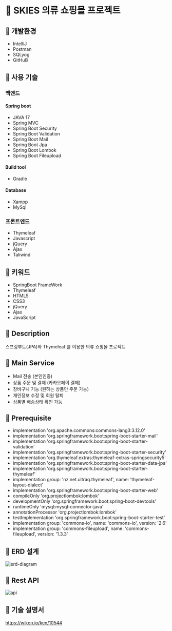# 🥼 SKIES 의류 쇼핑몰 프로젝트

## 📝 개발환경
* IntelliJ
* Postman
* SQLyog
* GitHuB

## 📝 사용 기술
### 백엔드
#### Spring boot
* JAVA 17
* Spring MVC
* Spring Boot Security
* Spring Boot Validation
* Spring Boot Mail
* Spring Boot Jpa
* Spring Boot Lombok
* Spring Boot Fileupload

#### Build tool
* Gradle

#### Database
* Xampp
* MySql

### 프론트엔드
* Thymeleaf
* Javascript
* jQuery
* Ajax
* Taliwind

## 📝 키워드
* SpringBoot FrameWork
* Thymeleaf
* HTML5
* CSS3
* jQuery
* Ajax
* JavaScript

## 📝 Description
스프링부트(JPA)와 Thymeleaf 를 이용한 의류 쇼핑몰 프로젝트

## 📝 Main Service
* Mail 전송 (본인인증)
* 상품 주문 및 결제 (카카오페이 결제)
* 장바구니 기능 (원하는 상품만 주문 가능)
* 개인정보 수정 및 회원 탈퇴
* 상품별 배송상태 확인 가능

## 📝 Prerequisite
* implementation 'org.apache.commons:commons-lang3:3.12.0'
* implementation 'org.springframework.boot:spring-boot-starter-mail'
* implementation 'org.springframework.boot:spring-boot-starter-validation'
* implementation 'org.springframework.boot:spring-boot-starter-security'
* implementation 'org.thymeleaf.extras:thymeleaf-extras-springsecurity5'
* implementation 'org.springframework.boot:spring-boot-starter-data-jpa'
* implementation 'org.springframework.boot:spring-boot-starter-thymeleaf'
* implementation group: 'nz.net.ultraq.thymeleaf', name: 'thymeleaf-layout-dialect'
* implementation 'org.springframework.boot:spring-boot-starter-web'
* compileOnly 'org.projectlombok:lombok'
* developmentOnly 'org.springframework.boot:spring-boot-devtools'
* runtimeOnly 'mysql:mysql-connector-java'
* annotationProcessor 'org.projectlombok:lombok'
* testImplementation 'org.springframework.boot:spring-boot-starter-test'
* implementation group: 'commons-io', name: 'commons-io', version: '2.6'
* implementation group: 'commons-fileupload', name: 'commons-fileupload', version: '1.3.3'

## 📝 ERD 설계
![erd-diagram](https://user-images.githubusercontent.com/105466435/192089750-40eb6890-3c89-4171-ad12-4209449ae36e.png)

## 📝 Rest API
![api](https://user-images.githubusercontent.com/85655020/192686037-12f21045-6ee8-48ec-952e-1e6f8e7c47ea.png)


## 📝 기술 설명서
https://wiken.io/ken/10544

